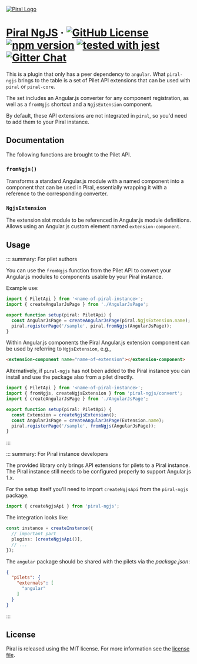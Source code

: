 [![Piral Logo](https://github.com/smapiot/piral/raw/main/docs/assets/logo.png)](https://piral.io)

# [Piral NgJS](https://piral.io) &middot; [![GitHub License](https://img.shields.io/badge/license-MIT-blue.svg)](https://github.com/smapiot/piral/blob/main/LICENSE) [![npm version](https://img.shields.io/npm/v/piral-ngjs.svg?style=flat)](https://www.npmjs.com/package/piral-ngjs) [![tested with jest](https://img.shields.io/badge/tested_with-jest-99424f.svg)](https://jestjs.io) [![Gitter Chat](https://badges.gitter.im/gitterHQ/gitter.png)](https://gitter.im/piral-io/community)

This is a plugin that only has a peer dependency to `angular`. What `piral-ngjs` brings to the table is a set of Pilet API extensions that can be used with `piral` or `piral-core`.

The set includes an Angular.js converter for any component registration, as well as a `fromNgjs` shortcut and a `NgjsExtension` component.

By default, these API extensions are not integrated in `piral`, so you'd need to add them to your Piral instance.

## Documentation

The following functions are brought to the Pilet API.

### `fromNgjs()`

Transforms a standard Angular.js module with a named component into a component that can be used in Piral, essentially wrapping it with a reference to the corresponding converter.

### `NgjsExtension`

The extension slot module to be referenced in Angular.js module definitions. Allows using an Angular.js custom element named `extension-component`.

## Usage

::: summary: For pilet authors

You can use the `fromNgjs` function from the Pilet API to convert your Angular.js modules to components usable by your Piral instance.

Example use:

```ts
import { PiletApi } from '<name-of-piral-instance>';
import { createAngularJsPage } from './AngularJsPage';

export function setup(piral: PiletApi) {
  const AngularJsPage = createAngularJsPage(piral.NgjsExtension.name);
  piral.registerPage('/sample', piral.fromNgjs(AngularJsPage));
}
```

Within Angular.js components the Piral Angular.js extension component can be used by referring to `NgjsExtension`, e.g.,

```html
<extension-component name="name-of-extension"></extension-component>
```

Alternatively, if `piral-ngjs` has not been added to the Piral instance you can install and use the package also from a pilet directly.

```ts
import { PiletApi } from '<name-of-piral-instance>';
import { fromNgjs, createNgjsExtension } from 'piral-ngjs/convert';
import { createAngularJsPage } from './AngularJsPage';

export function setup(piral: PiletApi) {
  const Extension = createNgjsExtension();
  const AngularJsPage = createAngularJsPage(Extension.name);
  piral.registerPage('/sample', fromNgjs(AngularJsPage));
}
```

:::

::: summary: For Piral instance developers

The provided library only brings API extensions for pilets to a Piral instance. The Piral instance still needs to be configured properly to support Angular.js 1.x.

For the setup itself you'll need to import `createNgjsApi` from the `piral-ngjs` package.

```ts
import { createNgjsApi } from 'piral-ngjs';
```

The integration looks like:

```ts
const instance = createInstance({
  // important part
  plugins: [createNgjsApi()],
  // ...
});
```

The `angular` package should be shared with the pilets via the *package.json*:

```json
{
  "pilets": {
    "externals": [
      "angular"
    ]
  }
}
```

:::

## License

Piral is released using the MIT license. For more information see the [license file](./LICENSE).

